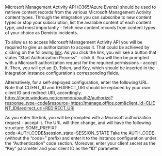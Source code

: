 Microsoft Management Activity API (O365/Azure Events) should be used to retrieve content records from the various Microsoft Management Activity content types.
Through the integration you can subscribe to new content types or stop your subscription, list the available content of each content type, and most importantly - fetch new content records from content types of your choice as Demisto incidents.

To allow us to access Microsoft Management Activity API you will be required to give us authorization to access it.
That could be achieved by clicking on the following [link](https://oproxy.demisto.ninja/ms-management-api).
As you click the link, you will see a button that states “Start Authorization Process” - click it.
You will then be prompted with a Microsoft authorization request for the required permissions - accept it.
Then, you will get an ID, Token, and Key, which should be inserted in the integration instance configuration’s corresponding fields.

Alternatively, for a self-deployed configuration, enter the following URL.
Note that CLIENT_ID and REDIRECT_URI should be replaced by your own client ID and redirect URI, accordingly.
https://login.windows.net/common/oauth2/authorize?response_type=code&resource=https://manage.office.com&client_id=CLIENT_ID&redirect_uri=REDIRECT_URI

As you enter the link, you will be prompted with a Microsoft authorization request - accept it.
The URL will then change, and will have the following structure:
SOME_PREFIX?code=AUTH_CODE&session_state=SESSION_STATE
Take the AUTH_CODE (without the “code=” prefix) and enter it to the instance configuration under the “Authentication” code section.
Moreover, enter your client secret as the “Key” parameter and your client ID as the “ID” parameter. 
